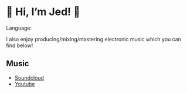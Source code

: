 # :space_invader: Hi, I’m Jed! :space_invader:

Language: <img src="https://cdn.jsdelivr.net/npm/programming-languages-logos/src/cpp/cpp.png" height="10">

I also enjoy producing/mixing/mastering electronic music which you can find below!

## Music
- [Soundcloud](https://soundcloud.com/jed-pauckner)
- [Youtube](https://www.youtube.com/channel/UCrXF2xoTr7cold4dc1r2ymg)
